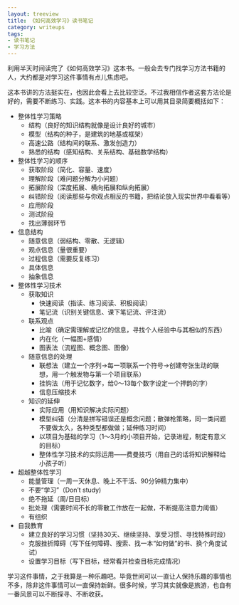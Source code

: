 ```yaml
---
layout: treeview
title: 《如何高效学习》读书笔记
category: writeups
tags:
- 读书笔记
- 学习方法
---
```

利用半天时间读完了《如何高效学习》这本书。一般会去专门找学习方法书籍的人，大约都是对学习这件事情有点儿焦虑吧。
<!--more-->

这本书讲的方法挺实在，也因此会看上去比较空泛。不过我相信作者这套方法论是好的，需要不断练习、实践。这本书的内容基本上可以用其目录简要概括如下：

<div id="jstreeDemo">
<ul>
<li>整体性学习策略
  <ul>
    <li>结构（良好的知识结构就像是设计良好的城市）</li>
    <li>模型（结构的种子，是建筑的地基或框架）</li>
    <li>高速公路（结构间的联系、激发创造力）</li>
    <li>熟悉的结构（感知结构、关系结构、基础数学结构）</li>
  </ul>
</li>
<li>整体性学习的顺序
  <ul>
    <li>获取阶段（简化、容量、速度）</li>
    <li>理解阶段（难问题分解为小问题）</li>
    <li>拓展阶段（深度拓展、横向拓展和纵向拓展）</li>
    <li>纠错阶段（阅读那些与你观点相反的书籍，把结论放入现实世界中看看等）</li>
    <li>应用阶段</li>
    <li>测试阶段</li>
    <li>找出薄弱环节</li>
  </ul>
</li>
<li>信息结构
  <ul>
  <li>随意信息（弱结构、零散、无逻辑）</li>
  <li>观点信息（量很重要）</li>
  <li>过程信息（需要反复练习）</li>
  <li>具体信息</li>
  <li>抽象信息</li>
  </ul>
</li>
<li>整体性学习技术
  <ul>
    <li>获取知识
      <ul>
        <li>快速阅读（指读、练习阅读、积极阅读）</li>
        <li>笔记流（识别关键信息、课下笔记流、评注流）</li>
      </ul>
    </li>
    <li>联系观点
      <ul>
        <li>比喻（确定需理解或记忆的信息，寻找个人经验中与其相似的东西）</li>
        <li>内在化（一幅图+感情）</li>
        <li>图表法（流程图、概念图、图像）</li>
      </ul>
    </li>
    <li>随意信息的处理
      <ul>
        <li>联想法（建立一个序列→每一项联系一个符号→创建夸张生动的联想，用一个触发物与第一个项目联系）</li>
        <li>挂钩法（用于记忆数字，给0～13每个数字设定一个押韵的字）</li>
        <li>信息压缩技术</li>
      </ul>
    </li>
    <li>知识的延伸
      <ul>
        <li>实际应用（用知识解决实际问题）</li>
        <li>模型纠错（分清是拼写错误还是概念问题；散弹枪策略，同一类问题不要做太久，各种类型都做做；延伸练习时间）</li>
        <li>以项目为基础的学习（1～3月的小项目开始，记录进程，制定有意义的目标）</li>
        <li>整体性学习技术的实际运用——费曼技巧（用自己的话将知识解释给小孩子听）</li>
      </ul>
    </li>
  </ul>
</li>
<li>超越整体性学习
  <ul>
    <li>能量管理（一周一天休息、晚上不干活、90分钟精力集中）</li>
    <li>不要“学习”（Don’t study)</li>
    <li>绝不拖延（周/日目标）</li>
    <li>批处理（需要时间不长的零散工作放在一起做，不断提高注意力阈值）</li>
    <li>有组织</li>
  </ul>
</li>
<li>自我教育
  <ul>
    <li>建立良好的学习习惯（坚持30天、继续坚持、享受习惯、寻找特殊时段）</li>
    <li>克服挫折障碍（写下任何障碍、搜索、找一本“如何做”的书、换个角度试试）</li>
    <li>设置学习目标（写下目标，经常看并检查目标完成情况）</li>
  </ul>
</li>
</ul>
</div>

学习这件事情，之于我算是一种乐趣吧。毕竟世间可以一直让人保持乐趣的事情也不多，除非这件事情可以一直保持新鲜。很多时候，学习其实就像是旅游，也自有一番风景可以不断探寻、不断收获。
